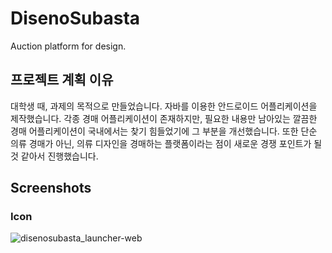 # DisenoSubasta
Auction platform for design.

## 프로젝트 계획 이유
대학생 때, 과제의 목적으로 만들었습니다.
자바를 이용한 안드로이드 어플리케이션을 제작했습니다.
각종 경매 어플리케이션이 존재하지만, 필요한 내용만 남아있는 깔끔한 경매 어플리케이션이 국내에서는 찾기 힘들었기에 그 부분을 개선했습니다.
또한 단순 의류 경매가 아닌, 의류 디자인을 경매하는 플랫폼이라는 점이 새로운 경쟁 포인트가 될 것 같아서 진행했습니다.

## Screenshots
### Icon
![disenosubasta_launcher-web](https://user-images.githubusercontent.com/58302800/100687403-99636780-33c3-11eb-912b-aec405aedc2c.png)
